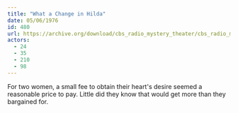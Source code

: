 ```yaml
---
title: "What a Change in Hilda"
date: 05/06/1976
id: 480
url: https://archive.org/download/cbs_radio_mystery_theater/cbs_radio_mystery_theater-0451-0500.zip/cbs_radio_mystery_theater-0451-0500%2Fcbsrmt_0480_what_a_change_in_hilda.mp3
actors:
  - 24
  - 35
  - 210
  - 98
---
```

For two women, a small fee to obtain their heart's desire seemed a reasonable price to pay. Little did they know that would get more than they bargained for.